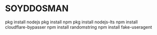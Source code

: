 # SOYDDOSMAN

pkg install nodejs
pkg install npm
pkg install nodejs-lts
npm install cloudflare-bypasser
npm install randomstring
npm install fake-useragent
